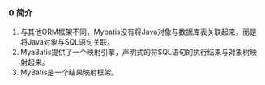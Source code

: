 ### 0 简介

1. 与其他ORM框架不同，Mybatis没有将Java对象与数据库表关联起来，而是将Java对象与SQL语句关联。
2. MyaBatis提供了一个映射引擎，声明式的将SQL语句的执行结果与对象树映射起来。
3. MyBatis是一个结果映射框架。